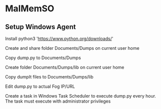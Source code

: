 # MalMemSO

## Setup Windows Agent

Install python3
'https://www.python.org/downloads/'

Create and share folder Documents/Dumps on current user home

Copy dump.py to Documents/Dumps

Create folder Documents/Dumps/lib on current user home

Copy dumpIt files to Documents/Dumps/lib

Edit dump.py to actual Fog IP/URL 

Create a task in Windows Task Scheduler to execute dump.py every hour. The task must execute with administrator privileges 
